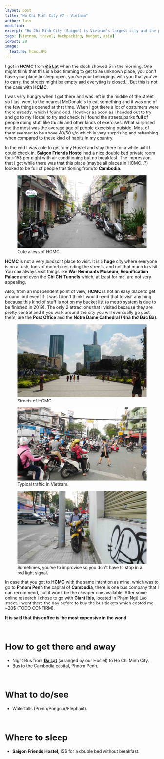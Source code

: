 ```yaml
---
layout: post
title: "Ho Chi Minh City #7 - Vietnam"
author: luis
modified:
excerpt: "Ho Chi Minh City (Saigon) is Vietnam's largest city and the previous capital during French rule. It is a city of commerce and culture that has driven the country forward with its pulsating energy and skyscrapers."
tags: [Vietnam, travel, backpacking, budget, asia]
idPost: 29
image:
  feature: hcmc.JPG
---
```


I got in <b>HCMC</b> from <b><a href="{{site.url}}/Dalat" target="_blank">Đà Lạt</a></b> when the clock showed 5 in the morning. One might think that this is a bad timming to get to an unknown place, you don't have your place to sleep open, you've your belongings with you that you've to carry, the streets might be empty and everyting is closed... But this is not the case with <b>HCMC</b>.

I was very hungry when I got there and was left in the middle of the street so I just went to the nearest McDonald's to eat something and it was one of the few things opened at that time. When I got there a lot of costumers were there already, which I found odd. However as soon as I headed out to try and go to my Hostel to try and check in I found the streets/parks <b>full</b> of people doing stuff like <i>tai chi</i> and other kinds of exercises. What surprised me the most was the average age of people exercising outside. Most of them seemed to be above 40/50 y/o which is very surprising and refreshing when compared to these kind of habits in my country.

In the end I was able to get to my Hostel and stay there for a while until I could check in. <b>Saigon Friends Hostel</b> had a nice double bed private room for ~15$ per night with air conditioning but no breakfast. The impression that I got while there was that this place (maybe all places in HCMC...?) looked to be full of people trasitioning from/to <b>Cambodia</b>.

<figure>
	<a href="../images/vietnam/hcmc/hcmc1.JPG"><img src="../images/vietnam/hcmc/hcmc1.JPG"></a>
	<figcaption>Cute alleys of HCMC.</figcaption>
</figure>

<b>HCMC</b> is not a very <i>pleasant</i> place to visit. It is a <b>huge</b> city where everyone is on a rush, tons of motorbikes riding the streets, and not that much to visit. You can always visit things like <b>War Remnants Museum</b>, <b>Reunification Palace</b> and even the <b>Chi Chi Tunnels</b> which, at least for me, are not very appealing.

Also, from an independent point of view, <b>HCMC</b> is not an easy place to get around, but event if it was I don't think I would need that to visit anything because this kind of stuff is not on my bucket list (a metro system is due to be finished in 2019). The only 2 attractions that I visited because they are pretty central and if you walk around the city you will eventually go past them, are the <b>Post Office</b> and the <b>Notre Dame Cathedral (Nhà thờ Đức Bà)</b>.

<figure>
	<a href="../images/vietnam/hcmc/hcmc2.JPG"><img src="../images/vietnam/hcmc/hcmc2.JPG"></a>
	<figcaption>Streets of HCMC.</figcaption>
</figure>

<figure>
	<a href="../images/vietnam/hcmc/hcmc3.JPG"><img src="../images/vietnam/hcmc/hcmc3.JPG"></a>
	<figcaption>Typical traffic in Vietnam.</figcaption>
</figure>

<figure>
	<a href="../images/vietnam/hcmc/hcmc4.JPG"><img src="../images/vietnam/hcmc/hcmc4.JPG"></a>
	<figcaption>Sometimes, you've to improvise so you don't have to stop in a red light signal.</figcaption>
</figure>

In case that you got to <b>HCMC</b> with the same intention as mine, which was to go to <b>Phnom Penh</b> the capital of <b>Cambodia</b>, there is one bus company that I can recommend, but it won't be the cheaper one available. After some online research I chose to go with <b>Giant Ibis</b>, located in Phạm Ngũ Lão street. I went there the day before to buy the bus tickets which costed me ~20$ (TODO CONFIRM). 

<b><highlight><middle>It is said that this coffee is the most expensive in the world.</middle></highlight></b>


<br>
<h1>How to get there and away</h1>
<ul>
<li>Night Bus from <b><a href="{{site.url}}/Dalat" target="_blank">Đà Lạt</a></b> (arranged by our Hostel) to Ho Chi Minh City.</li>
<li>Bus to the Cambodia capital, Phnom Penh.</li>
</ul>

<br>
<h1>What to do/see</h1>
<ul>
<li>Waterfalls (Prenn/Pongour/Elephant).</li>
</ul>

<br>
<h1>Where to sleep</h1>
<ul>
<li><b>Saigon Friends Hostel</b>, 15$ for a double bed without breakfast.</li>
</ul>